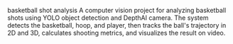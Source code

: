 basketball shot analysis
A computer vision project for analyzing basketball shots using YOLO object detection and DepthAI camera. 
The system detects the basketball, hoop, and player, then tracks the ball's trajectory in 2D and 3D, calculates shooting metrics, and visualizes the result on video.
